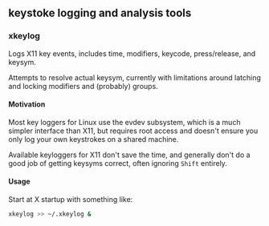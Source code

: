 ## keystoke logging and analysis tools

### xkeylog

Logs X11 key events, includes
time, modifiers, keycode, press/release, and keysym.

Attempts to resolve actual keysym, currently with limitations around latching and locking modifiers and (probably) groups.

#### Motivation

Most key loggers for Linux use the evdev subsystem,
which is a much simpler interface than X11,
but requires root access and doesn't ensure you only log your own keystrokes on a shared machine.

Available keyloggers for X11 don't save the time, and generally don't do a good job of getting keysyms correct, often ignoring `Shift` entirely.

#### Usage

Start at X startup with something like:

```bash
xkeylog >> ~/.xkeylog &
```

